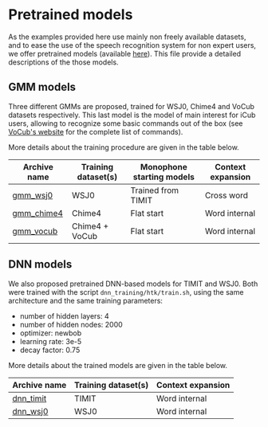 # Pretrained models

As the examples provided here use mainly non freely available datasets, and to ease the use of the speech recognition system for non expert users, we offer pretrained models (available [here](https://zenodo.org/record/836692)). This file provide a detailed descriptions of the those models.

## GMM models

Three different GMMs are proposed, trained for WSJ0, Chime4 and VoCub datasets respectively. This last model is the model of main interest for iCub users, allowing to recognize some basic commands out of the box (see [VoCub's website](https://robotology.github.io/natural-speech/vocub/index.html) for the complete list of commands).

More details about the training procedure are given in the table below.

|Archive name|Training dataset(s)|Monophone starting models|Context expansion|
|-|-|-|-|
|[gmm_wsj0](https://zenodo.org/record/836692/files/gmm_wsj0.tar.gz)|WSJ0|Trained from TIMIT|Cross word|
|[gmm_chime4](https://zenodo.org/record/836692/files/gmm_chime4.tar.gz)|Chime4|Flat start|Word internal|
|[gmm_vocub](https://zenodo.org/record/836692/files/gmm_vocub.tar.gz)|Chime4 + VoCub|Flat start|Word internal|

## DNN models

We also proposed pretrained DNN-based models for TIMIT and WSJ0. Both were trained with the script `dnn_training/htk/train.sh`, using the same architecture and the same training parameters:
* number of hidden layers: 4
* number of hidden nodes: 2000
* optimizer: newbob
* learning rate: 3e-5
* decay factor: 0.75

More details about the trained models are given in the table below.

|Archive name|Training dataset(s)|Context expansion|
|-|-|-|
|[dnn_timit](https://zenodo.org/record/836692/files/dnn_timit.tar.gz)|TIMIT|Word internal|
|[dnn_wsj0](https://zenodo.org/record/836692/files/dnn_wsj0.tar.gz)|WSJ0|Word internal|
